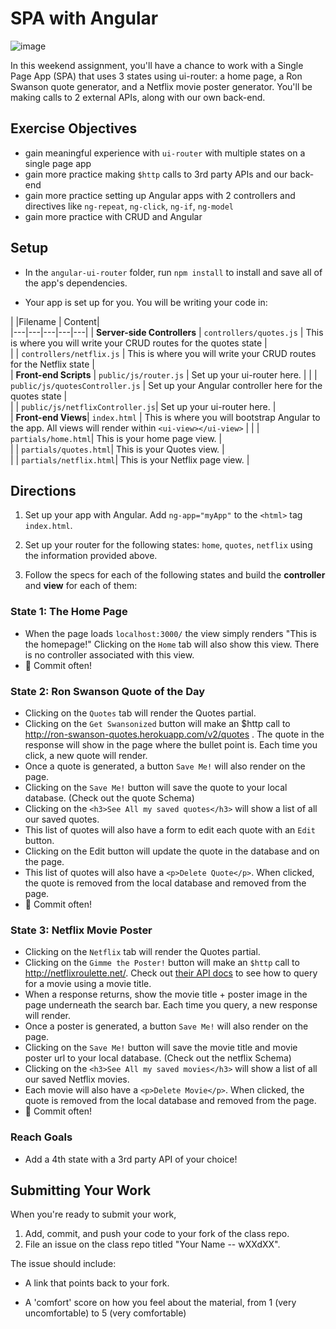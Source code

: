 # SPA with Angular

![image](https://media.giphy.com/media/jKcZoEyfReNYQ/giphy.gif)

In this weekend assignment, you'll have a chance to work with a Single Page App (SPA) that uses 3 states using ui-router: a home page, a Ron Swanson quote generator, and a Netflix movie poster generator. You'll be making calls to 2 external APIs, along with our own back-end.



## Exercise Objectives
- gain meaningful experience with `ui-router` with multiple states on a single page app
- gain more practice making `$http` calls to 3rd party APIs and our back-end
- gain more practice setting up Angular apps with 2 controllers and directives like `ng-repeat`, `ng-click`, `ng-if`, `ng-model`
- gain more practice with CRUD and Angular

## Setup

- In the `angular-ui-router` folder,  run `npm install` to install and save all of the app's dependencies.

- Your app is set up for you. You will be writing your code in:

|   |Filename |   Content|  
|---|---|---|---|---|
|  **Server-side Controllers** | `controllers/quotes.js`  |  This is where you will write your CRUD routes for the quotes state |   
|   | `controllers/netflix.js`  |  This is where you will write your CRUD routes for the Netflix state  |  
|  **Front-end Scripts** |  `public/js/router.js` |  Set up your ui-router here. |
|  |  `public/js/quotesController.js` |  Set up your Angular controller here for the quotes state |   
|  |  `public/js/netflixController.js`|  Set up your ui-router here. |   
|    **Front-end Views**|  `index.html` |  This is where you will bootstrap Angular to the app. All views will render within `<ui-view></ui-view>` |
|  |  `partials/home.html`|  This is your home page view. |  
|  |  `partials/quotes.html`|  This is your Quotes view. |   
|  |  `partials/netflix.html`|  This is your Netflix page view. |    

## Directions

1. Set up your app with Angular. Add `ng-app="myApp"` to the `<html>` tag `index.html`.

2. Set up your router for the following states: `home`, `quotes`, `netflix` using the information provided above.

3. Follow the specs for each of the following states and build the **controller** and **view** for each of them:

### State 1: The Home Page

- When the page loads `localhost:3000/` the view simply renders "This is the homepage!" Clicking on the `Home` tab will also show this view. There is no controller associated with this view.
- :dart: Commit often!

### State 2: Ron Swanson Quote of the Day

- Clicking on the `Quotes` tab will render the Quotes partial.
- Clicking on the `Get Swansonized` button will make an $http call to http://ron-swanson-quotes.herokuapp.com/v2/quotes . The quote in the response will show in the page where the bullet point is. Each time you click, a new quote will render.
- Once a quote is generated, a button `Save Me!` will also render on the page.
- Clicking on the `Save Me!` button will save the quote to your local database. (Check out the quote Schema)
- Clicking on the `<h3>See All my saved quotes</h3>` will show a list of all our saved quotes.
- This list of quotes will also have a form to edit each quote with an `Edit` button.
- Clicking on the Edit button will update the quote in the database and on the page.
- This list of quotes will also have a `<p>Delete Quote</p>`. When clicked, the quote is removed from the local database and removed from the page.
- :dart: Commit often!

### State 3: Netflix Movie Poster

- Clicking on the `Netflix` tab will render the Quotes partial.
- Clicking on the `Gimme the Poster!` button will make an `$http` call to http://netflixroulette.net/. Check out [their API docs](http://netflixroulette.net/api/) to see how to query for a movie using a movie title.
- When a response returns, show the movie title + poster image in the page underneath the search bar. Each time you query, a new response will render.
- Once a poster is generated, a button `Save Me!` will also render on the page.
- Clicking on the `Save Me!` button will save the movie title and movie poster url to your local database. (Check out the netflix Schema)
- Clicking on the `<h3>See All my saved movies</h3>` will show a list of all our saved Netflix movies.
- Each movie will also have a `<p>Delete Movie</p>`. When clicked, the quote is removed from the local database and removed from the page.
- :dart: Commit often!

### Reach Goals

- Add a 4th state with a 3rd party API of your choice!

## Submitting Your Work

  When you're ready to submit your work,

  1.  Add, commit, and push your code to your fork of the class repo.
  2.  File an issue on the class repo titled "Your Name -- wXXdXX".

  The issue should include:

  -   A link that points back to your fork.

  -   A 'comfort' score on how you feel about the material, from 1 (very
      uncomfortable) to 5 (very comfortable)
